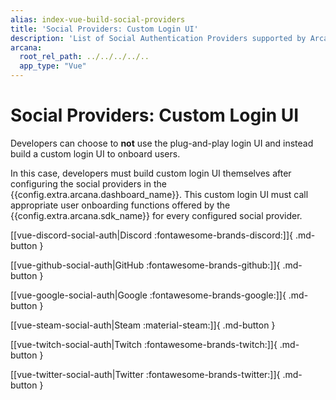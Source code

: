 ```yaml
---
alias: index-vue-build-social-providers
title: 'Social Providers: Custom Login UI'
description: 'List of Social Authentication Providers supported by Arcana Auth. Learn how developers can onboard app users with a custom login UI and enable social authentication in apps integrated with the Arcana SDK.'
arcana:
  root_rel_path: ../../../../..
  app_type: "Vue"
---
```


# Social Providers: Custom Login UI

Developers can choose to **not** use the plug-and-play login UI and instead build a custom login UI to onboard users. 

In this case, developers must build custom login UI themselves after configuring the social providers in the {{config.extra.arcana.dashboard_name}}. This custom login UI must call appropriate user onboarding functions offered by the {{config.extra.arcana.sdk_name}} for every configured social provider.

[[vue-discord-social-auth|Discord :fontawesome-brands-discord:]]{ .md-button }

[[vue-github-social-auth|GitHub :fontawesome-brands-github:]]{ .md-button }

[[vue-google-social-auth|Google :fontawesome-brands-google:]]{ .md-button }

[[vue-steam-social-auth|Steam :material-steam:]]{ .md-button }

[[vue-twitch-social-auth|Twitch :fontawesome-brands-twitch:]]{ .md-button }

[[vue-twitter-social-auth|Twitter :fontawesome-brands-twitter:]]{ .md-button }
